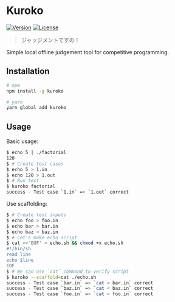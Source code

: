 # Kuroko

[![Version](https://img.shields.io/npm/v/kuroko)](https://npm.im/kuroko)
[![License](https://img.shields.io/npm/l/kuroko)](https://npm.im/kuroko)

> ジャッジメントですの！

Simple local offline judgement tool for competitive programming.


## Installation

```sh
# npm
npm install -g kuroko

# yarn
yarn global add kuroko
```


## Usage

Basic usage:

```sh
$ echo 5 | ./factorial
120
$ # Create test cases
$ echo 5 > 1.in
$ echo 120 > 1.out
$ # Run test
$ kuroko factorial
success - Test case `1.in` => `1.out` correct
```

Use scaffolding:

```sh
$ # Create test inputs
$ echo foo > foo.in
$ echo bar > bar.in
$ echo baz > baz.in
$ # Let's make echo script
$ cat <<'EOF' > echo.sh && chmod +x echo.sh
#!/bin/sh
read line
echo $line
EOF
$ # We can use `cat` command to verify script
$ kuroko --scaffold=cat ./echo.sh
success - Test case `bar.in` => `cat < bar.in` correct
success - Test case `baz.in` => `cat < baz.in` correct
success - Test case `foo.in` => `cat < foo.in` correct
```

